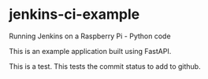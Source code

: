 # jenkins-ci-example
Running Jenkins on a Raspberry Pi - Python code

This is an example application built using FastAPI.

This is a test. This tests the commit status to add to github.
